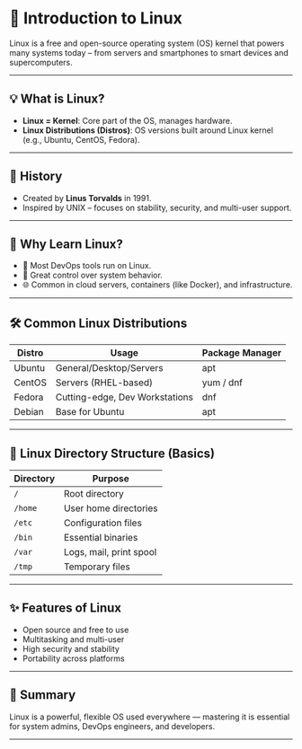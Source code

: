 # 🐧 Introduction to Linux

Linux is a free and open-source operating system (OS) kernel that powers many systems today – from servers and smartphones to smart devices and supercomputers.

---

## 💡 What is Linux?

- **Linux = Kernel**: Core part of the OS, manages hardware.
- **Linux Distributions (Distros)**: OS versions built around Linux kernel (e.g., Ubuntu, CentOS, Fedora).

---

## 📜 History

- Created by **Linus Torvalds** in 1991.
- Inspired by UNIX – focuses on stability, security, and multi-user support.

---

## 🔧 Why Learn Linux?

- 💼 Most DevOps tools run on Linux.
- 🧠 Great control over system behavior.
- 🌐 Common in cloud servers, containers (like Docker), and infrastructure.

---

## 🛠️ Common Linux Distributions

| Distro    | Usage                          | Package Manager |
|-----------|-------------------------------|-----------------|
| Ubuntu    | General/Desktop/Servers        | apt             |
| CentOS    | Servers (RHEL-based)           | yum / dnf       |
| Fedora    | Cutting-edge, Dev Workstations | dnf             |
| Debian    | Base for Ubuntu                | apt             |

---

## 📂 Linux Directory Structure (Basics)

| Directory | Purpose                        |
|----------|--------------------------------|
| `/`      | Root directory                 |
| `/home`  | User home directories          |
| `/etc`   | Configuration files            |
| `/bin`   | Essential binaries             |
| `/var`   | Logs, mail, print spool        |
| `/tmp`   | Temporary files                |

---

## ✨ Features of Linux

- Open source and free to use
- Multitasking and multi-user
- High security and stability
- Portability across platforms

---

## 🚀 Summary

Linux is a powerful, flexible OS used everywhere — mastering it is essential for system admins, DevOps engineers, and developers.

---

